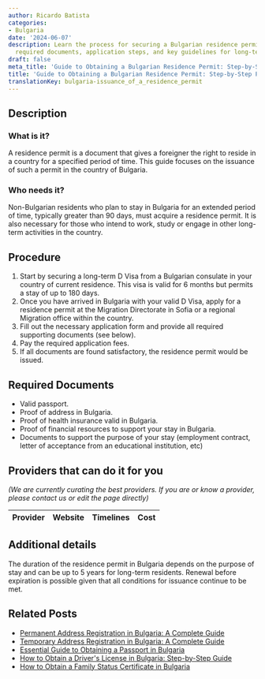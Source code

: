 ```yaml
---
author: Ricardo Batista
categories:
- Bulgaria
date: '2024-06-07'
description: Learn the process for securing a Bulgarian residence permit, including
  required documents, application steps, and key guidelines for long-term stays.
draft: false
meta_title: 'Guide to Obtaining a Bulgarian Residence Permit: Step-by-Step Process'
title: 'Guide to Obtaining a Bulgarian Residence Permit: Step-by-Step Process'
translationKey: bulgaria-issuance_of_a_residence_permit
---
```


## Description
### What is it?
A residence permit is a document that gives a foreigner the right to reside in a country for a specified period of time. This guide focuses on the issuance of such a permit in the country of Bulgaria.

### Who needs it?
Non-Bulgarian residents who plan to stay in Bulgaria for an extended period of time, typically greater than 90 days, must acquire a residence permit. It is also necessary for those who intend to work, study or engage in other long-term activities in the country.

## Procedure
1. Start by securing a long-term D Visa from a Bulgarian consulate in your country of current residence. This visa is valid for 6 months but permits a stay of up to 180 days.
2. Once you have arrived in Bulgaria with your valid D Visa, apply for a residence permit at the Migration Directorate in Sofia or a regional Migration office within the country.
3. Fill out the necessary application form and provide all required supporting documents (see below).
4. Pay the required application fees.
5. If all documents are found satisfactory, the residence permit would be issued.

## Required Documents
- Valid passport.
- Proof of address in Bulgaria.
- Proof of health insurance valid in Bulgaria.
- Proof of financial resources to support your stay in Bulgaria.
- Documents to support the purpose of your stay (employment contract, letter of acceptance from an educational institution, etc)

## Providers that can do it for you

_(We are currently curating the best providers. If you are or know a provider, please contact us or edit the page directly)_

| Provider        |     Website     |     Timelines    |       Cost      |
| :-------------: | :-------------: |  :-------------: | :-------------: |

## Additional details
The duration of the residence permit in Bulgaria depends on the purpose of stay and can be up to 5 years for long-term residents. Renewal before expiration is possible given that all conditions for issuance continue to be met.


## Related Posts

- [Permanent Address Registration in Bulgaria: A Complete Guide](https://tramitit.com/guides/bulgaria/permanent_address_registration/)
- [Temporary Address Registration in Bulgaria: A Complete Guide](https://tramitit.com/guides/bulgaria/temporary_address_registration/)
- [Essential Guide to Obtaining a Passport in Bulgaria](https://tramitit.com/guides/bulgaria/issuance_of_a_passport/)
- [How to Obtain a Driver's License in Bulgaria: Step-by-Step Guide](https://tramitit.com/guides/bulgaria/issuance_of_a_drivers_license/)
- [How to Obtain a Family Status Certificate in Bulgaria](https://tramitit.com/guides/bulgaria/issuance_of_a_family_status_certificate/)